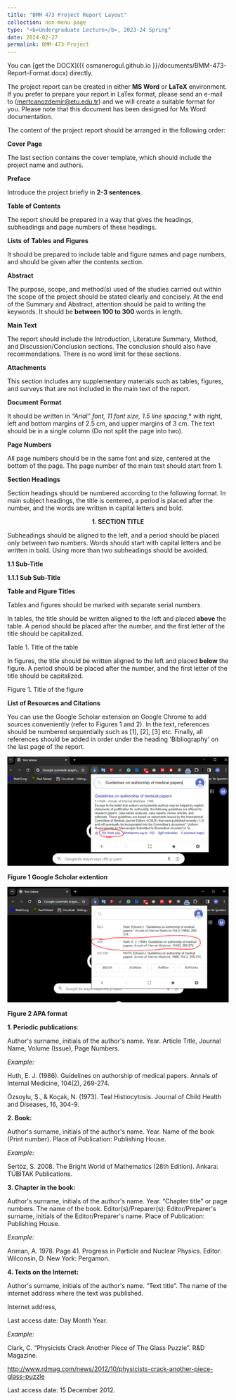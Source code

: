 ```yaml
---
title: "BMM 473 Project Report Layout"
collection: non-menu-page
type: "<b>Undergraduate Lecture</b>, 2023-24 Spring"
date: 2024-02-27
permalink: BMM-473-Project
---
```



You can [get the DOCX]({{ osmanerogul.github.io }}/documents/BMM-473-Report-Format.docx) directly.


The project report can be created in either **MS Word** or **LaTeX** environment. If you prefer to prepare your report in LaTex format, please send an e-mail to (<mertcanozdemir@etu.edu.tr>) and we will create a suitable format for you. Please note that this document has been designed for Ms Word documentation.

The content of the project report should be arranged in the following order:

**Cover** **Page**

The last section contains the cover template, which should include the project name and authors.

**Preface**

Introduce the project briefly in **2-3 sentences**.

**Table of Contents**

The report should be prepared in a way that gives the headings, subheadings and page numbers of these headings.

**Lists** **of** **Tables** **and** **Figures**

It should be prepared to include table and figure names and page numbers, and should be given after the contents section.

**Abstract**

The purpose, scope, and method(s) used of the studies carried out within the scope of the project should be stated clearly and concisely. At the end of the Summary and Abstract, attention should be paid to writing the keywords. It should be **between 100 to 300** words in length.

**Main Text**

The report should include the Introduction, Literature Summary, Method, and Discussion/Conclusion sections. The conclusion should also have recommendations. There is no word limit for these sections.

**Attachments**

This section includes any supplementary materials such as tables, figures, and surveys that are not included in the main text of the report.

**Document** **Format**

It should be written in **“Arial” font, 11 font size*, 1.5 line spacing,** with right, left and bottom margins of 2.5 cm, and upper margins of 3 cm. The text should be in a single column (Do not split the page into two).

**Page Numbers**

All page numbers should be in the same font and size, centered at the bottom of the page. The page number of the main text should start from 1.

**Section Headings**

Section headings should be numbered according to the following format. In main subject headings, the title is centered, a period is placed after the number, and the words are written in capital letters and bold.

<p style="text-align: center;"><b>1. SECTION TITLE</b></p>

Subheadings should be aligned to the left, and a period should be placed only between two numbers. Words should start with capital letters and be written in bold. Using more than two subheadings should be avoided.

**1.1 Sub-Title**

**1.1.1 Sub Sub-Title**

**Table and Figure Titles**

Tables and figures should be marked with separate serial numbers.

In tables, the title should be written aligned to the left and placed **above** the table. A period should be placed after the number, and the first letter of the title should be capitalized.

Table 1. Title of the table

In figures, the title should be written aligned to the left and placed **below** the figure. A period should be placed after the number, and the first letter of the title should be capitalized.

Figure 1. Title of the figure

**List of Resources and Citations**


You can use the Google Scholar extension on Google Chrome to add sources conveniently (refer to Figures 1 and 2). In the text, references should be numbered sequentially such as \[1\], \[2\], \[3\] etc. Finally, all references should be added in order under the heading 'Bibliography' on the last page of the report.


<img src='/images/Figure1.png'>

**Figure 1 Google Scholar extention**


<img src='/images/Figure2.png'>

**Figure 2 APA format**

**1. Periodic** **publications**:

Author's surname, initials of the author's name. Year. Article Title, Journal Name, Volume (Issue), Page Numbers.

_Example:_

Huth, E. J. (1986). Guidelines on authorship of medical papers. Annals of Internal Medicine, 104(2), 269-274.

Özsoylu, Ş., & Koçak, N. (1973). Teal Histiocytosis. Journal of Child Health and Diseases, 16, 304-9.

**2. Book:**

Author's surname, initials of the author's name. Year. Name of the book (Print number). Place of Publication: Publishing House.

_Example:_

Sertöz, S. 2008. The Bright World of Mathematics (28th Edition). Ankara: TÜBİTAK Publications.

**3. Chapter in the book:**

Author's surname, initials of the author's name. Year. “Chapter title” or page numbers. The name of the book. Editor(s)/Preparer(s): Editor/Preparer's surname, initials of the Editor/Preparer's name. Place of Publication: Publishing House.

_Example:_

Arıman, A. 1978. Page 41. Progress in Particle and Nuclear Physics. Editor: Wilconsin, D. New York: Pergamon.

**4. Texts on the Internet:**

Author's surname, initials of the author's name. “Text title”. The name of the internet address where the text was published.

Internet address,

Last access date: Day Month Year.

_Example:_

Clark, C. “Physicists Crack Another Piece of The Glass Puzzle”. R&D Magazine.

<http://www.rdmag.com/news/2012/10/physicists-crack-another-piece-glass-puzzle>

Last access date: 15 December 2012.

